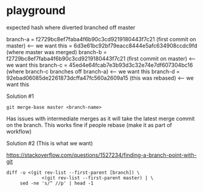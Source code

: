 # playground

expected hash where diverted branched off master

branch-a  = f2729bc8ef7faba4f6b90c3cd9219180443f7c21 (first commit on master) <-- we want this
          = 6d3e61bc92bf79eacc8444e5afc634908ccdc9fd (where master was merged)
branch-b  = f2729bc8ef7faba4f6b90c3cd9219180443f7c21 (first commit on master) <-- we want this
branch-c  = 45ed4e64fcab7e3b93d3c32e74e7df607304bc16 (where branch-c branches off branch-a) <-- we want this
branch-d  = 92ebad06085de2261873dcffa47fc560a2609a15 (this was rebased) <-- we want this


Solution #1

`git merge-base master <branch-name>`

Has issues with intermediate merges as it will take the latest merge commit on the branch. This works fine if people rebase (make it as part of workflow)

Solution #2 (This is what we want)

https://stackoverflow.com/questions/1527234/finding-a-branch-point-with-git


```shell
diff -u <(git rev-list --first-parent [branch]) \
             <(git rev-list --first-parent master) | \
     sed -ne 's/^ //p' | head -1
```
